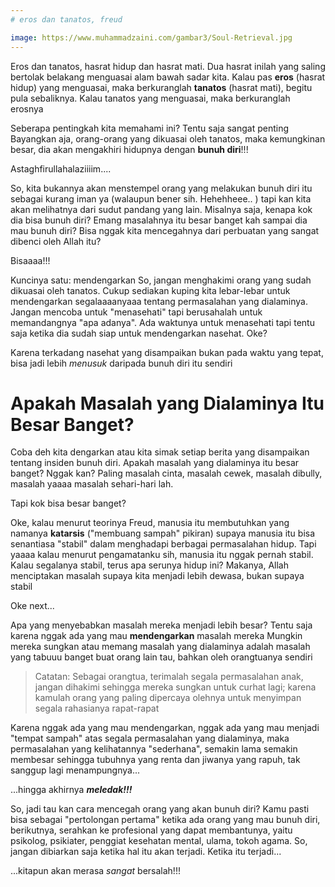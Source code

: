 ```yaml
---
# eros dan tanatos, freud

image: https://www.muhammadzaini.com/gambar3/Soul-Retrieval.jpg
---
```


Eros dan tanatos, hasrat hidup dan hasrat mati. Dua hasrat inilah yang saling bertolak belakang menguasai alam bawah sadar kita. Kalau pas **eros** (hasrat hidup) yang menguasai, maka berkuranglah **tanatos** (hasrat mati), begitu pula sebaliknya. Kalau tanatos yang menguasai, maka berkuranglah erosnya 

Seberapa pentingkah kita memahami ini? Tentu saja sangat penting  Bayangkan aja, orang-orang yang dikuasai oleh tanatos, maka kemungkinan besar, dia akan mengakhiri hidupnya dengan **bunuh diri**!!! 

Astaghfirullahalaziiiim....

So, kita bukannya akan menstempel orang yang melakukan bunuh diri itu sebagai kurang iman ya (walaupun bener sih. Hehehheee.. ) tapi kan kita akan melihatnya dari sudut pandang yang lain. Misalnya saja, kenapa kok dia bisa bunuh diri? Emang masalahnya itu besar banget kah sampai dia mau bunuh diri? Bisa nggak kita mencegahnya dari perbuatan yang sangat dibenci oleh Allah itu? 

Bisaaaa!!! 

Kuncinya satu: mendengarkan  So, jangan menghakimi orang yang sudah dikuasai oleh tanatos. Cukup sediakan kuping kita lebar-lebar untuk mendengarkan segalaaaanyaaa tentang permasalahan yang dialaminya. Jangan mencoba untuk "menasehati" tapi berusahalah untuk memandangnya "apa adanya". Ada waktunya untuk menasehati tapi tentu saja ketika dia sudah siap untuk mendengarkan nasehat. Oke? 

Karena terkadang nasehat yang disampaikan bukan pada waktu yang tepat, bisa jadi lebih _menusuk_ daripada bunuh diri itu sendiri 

# Apakah Masalah yang Dialaminya Itu Besar Banget?

Coba deh kita dengarkan atau kita simak setiap berita yang disampaikan tentang insiden bunuh diri. Apakah masalah yang dialaminya itu besar banget? Nggak kan? Paling masalah cinta, masalah cewek, masalah dibully, masalah yaaaa masalah sehari-hari lah.

Tapi kok bisa besar banget?

Oke, kalau menurut teorinya Freud, manusia itu membutuhkan yang namanya **katarsis** ("membuang sampah" pikiran) supaya manusia itu bisa senantiasa "stabil" dalam menghadapi berbagai permasalahan hidup. Tapi yaaaa kalau menurut pengamatanku sih, manusia itu nggak pernah stabil. Kalau segalanya stabil, terus apa serunya hidup ini? Makanya, Allah menciptakan masalah supaya kita menjadi lebih dewasa, bukan supaya stabil 

Oke next...

Apa yang menyebabkan masalah mereka menjadi lebih besar? Tentu saja karena nggak ada yang mau **mendengarkan** masalah mereka  Mungkin mereka sungkan atau memang masalah yang dialaminya adalah masalah yang tabuuu banget buat orang lain tau, bahkan oleh orangtuanya sendiri 

> Catatan: Sebagai orangtua, terimalah segala permasalahan anak, jangan dihakimi sehingga mereka sungkan untuk curhat lagi; karena kamulah orang yang paling dipercaya olehnya untuk menyimpan segala rahasianya rapat-rapat 

Karena nggak ada yang mau mendengarkan, nggak ada yang mau menjadi "tempat sampah" atas segala permasalahan yang dialaminya, maka permasalahan yang kelihatannya "sederhana", semakin lama semakin membesar sehingga tubuhnya yang renta dan jiwanya yang rapuh, tak sanggup lagi menampungnya...

...hingga akhirnya **_meledak!!!_**

So, jadi tau kan cara mencegah orang yang akan bunuh diri? Kamu pasti bisa sebagai "pertolongan pertama" ketika ada orang yang mau bunuh diri, berikutnya, serahkan ke profesional yang dapat membantunya, yaitu psikolog, psikiater, penggiat kesehatan mental, ulama, tokoh agama. So, jangan dibiarkan saja ketika hal itu akan terjadi. Ketika itu terjadi...

...kitapun akan merasa _sangat_ bersalah!!! 
